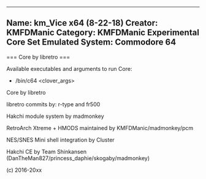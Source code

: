 -----------------------
Name: km_Vice x64 (8-22-18)
Creator: KMFDManic
Category: KMFDManic Experimental Core Set
Emulated System: Commodore 64
-----------------------
=== Core by libretro ===

Available executables and arguments to run Core:
- /bin/c64 <rom> <clover_args>

Core by libretro

libretro commits by:
r-type and fr500

Hakchi module system by madmonkey

RetroArch Xtreme + HMODS maintained by KMFDManic/madmonkey/pcm

NES/SNES Mini shell integration by Cluster

Hakchi CE by Team Shinkansen (DanTheMan827/princess_daphie/skogaby/madmonkey)

(c) 2016-20xx

